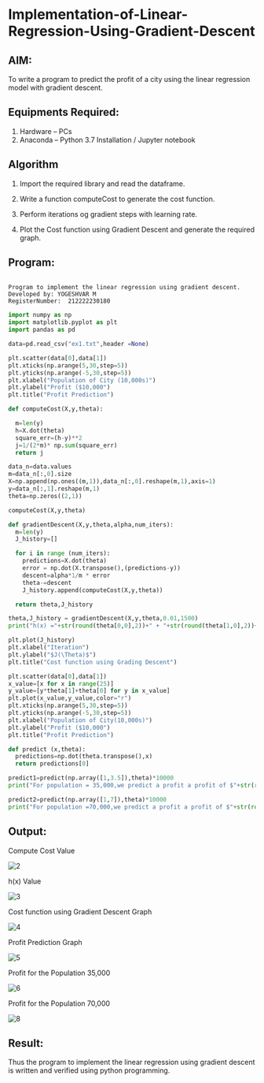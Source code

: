 # Implementation-of-Linear-Regression-Using-Gradient-Descent

## AIM:
To write a program to predict the profit of a city using the linear regression model with gradient descent.

## Equipments Required:
1. Hardware – PCs
2. Anaconda – Python 3.7 Installation / Jupyter notebook

## Algorithm
1. Import the required library and read the dataframe.

2. Write a function computeCost to generate the cost function. 
3. Perform iterations og gradient steps with learning rate.

4. Plot the Cost function using Gradient Descent and generate the required graph.

## Program:
```

Program to implement the linear regression using gradient descent.
Developed by: YOGESHVAR M 
RegisterNumber:  212222230180

```
```python
import numpy as np
import matplotlib.pyplot as plt
import pandas as pd

data=pd.read_csv("ex1.txt",header =None)

plt.scatter(data[0],data[1])
plt.xticks(np.arange(5,30,step=5))
plt.yticks(np.arange(-5,30,step=5))
plt.xlabel("Population of City (10,000s)")
plt.ylabel("Profit ($10,000")
plt.title("Profit Prediction")

def computeCost(X,y,theta):

  m=len(y)
  h=X.dot(theta)
  square_err=(h-y)**2
  j=1/(2*m)* np.sum(square_err)
  return j

data_n=data.values
m=data_n[:,0].size
X=np.append(np.ones((m,1)),data_n[:,0].reshape(m,1),axis=1)
y=data_n[:,1].reshape(m,1)
theta=np.zeros((2,1))

computeCost(X,y,theta)

def gradientDescent(X,y,theta,alpha,num_iters):
  m=len(y)
  J_history=[]

  for i in range (num_iters):
    predictions=X.dot(theta)
    error = np.dot(X.transpose(),(predictions-y))
    descent=alpha*1/m * error
    theta-=descent
    J_history.append(computeCost(X,y,theta))

  return theta,J_history  

theta,J_history = gradientDescent(X,y,theta,0.01,1500)
print("h(x) ="+str(round(theta[0,0],2))+" + "+str(round(theta[1,0],2))+"x1" )

plt.plot(J_history)
plt.xlabel("Iteration")
plt.ylabel("$J(\Theta)$")
plt.title("Cost function using Grading Descent")

plt.scatter(data[0],data[1])
x_value=[x for x in range(25)]
y_value=[y*theta[1]+theta[0] for y in x_value]
plt.plot(x_value,y_value,color="r")
plt.xticks(np.arange(5,30,step=5))
plt.yticks(np.arange(-5,30,step=5))
plt.xlabel("Population of City(10,000s)")
plt.ylabel("Profit ($10,000")
plt.title("Profit Prediction")

def predict (x,theta):
  predictions=np.dot(theta.transpose(),x)
  return predictions[0]

predict1=predict(np.array([1,3.5]),theta)*10000
print("For population = 35,000,we predict a profit a profit of $"+str(round(predict1,0)))

predict2=predict(np.array([1,7]),theta)*10000
print("For population =70,000,we predict a profit a profit of $"+str(round(predict2,0)))

```


## Output:

Compute Cost Value


![2](https://user-images.githubusercontent.com/118544279/229989288-3931d904-fca3-41c1-af71-07c6c55927cc.png)


h(x) Value


![3](https://user-images.githubusercontent.com/118544279/229989320-939626bf-eb0a-41cd-b10c-a0d871a23f59.png)


Cost function using Gradient Descent Graph

![4](https://user-images.githubusercontent.com/118544279/229989364-deef6266-7dca-412a-8a46-5fdcc955beb4.png)



Profit Prediction Graph


![5](https://user-images.githubusercontent.com/118544279/229989379-9fcb13b6-b47f-48eb-ad76-22d9dab58787.png)


Profit for the Population 35,000

![6](https://user-images.githubusercontent.com/118544279/229989416-a5d898d2-7b63-497f-93b4-70f030dd986a.png)



Profit for the Population 70,000


![8](https://user-images.githubusercontent.com/118544279/229989719-35ba53ec-ada5-4b6f-ac50-2e5666dfee20.png)


## Result:
Thus the program to implement the linear regression using gradient descent is written and verified using python programming.
